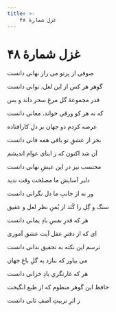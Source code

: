 ```yaml
---
title: >-
    غزل شمارهٔ ۴۸
---
```

# غزل شمارهٔ ۴۸

<div class="b" id="bn1"><div class="m1"><p>صوفی از پرتو می راز نهانی دانست</p></div>
<div class="m2"><p>گوهر هر کس از این لعل، توانی دانست</p></div></div>
<div class="b" id="bn2"><div class="m1"><p>قدر مجموعهٔ گل مرغِ سحر داند و بس</p></div>
<div class="m2"><p>که نه هر کو ورقی خواند، معانی دانست</p></div></div>
<div class="b" id="bn3"><div class="m1"><p>عرضه کردم دو جهان بر دلِ کارافتاده</p></div>
<div class="m2"><p>بجز از عشقِ تو باقی همه فانی دانست</p></div></div>
<div class="b" id="bn4"><div class="m1"><p>آن شد اکنون که ز ابنای عوام اندیشم</p></div>
<div class="m2"><p>محتسب نیز در این عیشِ نهانی دانست</p></div></div>
<div class="b" id="bn5"><div class="m1"><p>دلبر آسایش ما مصلحت وقت ندید</p></div>
<div class="m2"><p>ور نه از جانبِ ما دل نگرانی دانست</p></div></div>
<div class="b" id="bn6"><div class="m1"><p>سنگ و گِل را کُنَد از یُمنِ نظر لعل و عقیق</p></div>
<div class="m2"><p>هر که قدرِ نفسِ بادِ یمانی دانست</p></div></div>
<div class="b" id="bn7"><div class="m1"><p>ای که از دفترِ عقل آیت عشق آموزی</p></div>
<div class="m2"><p>ترسم این نکته به تحقیق ندانی دانست</p></div></div>
<div class="b" id="bn8"><div class="m1"><p>می بیاور که ننازد به گلِ باغِ جهان</p></div>
<div class="m2"><p>هر که غارتگریِ بادِ خزانی دانست</p></div></div>
<div class="b" id="bn9"><div class="m1"><p>حافظ این گوهر منظوم که از طبع انگیخت</p></div>
<div class="m2"><p>ز اثرِ تربیتِ آصفِ ثانی دانست</p></div></div>
